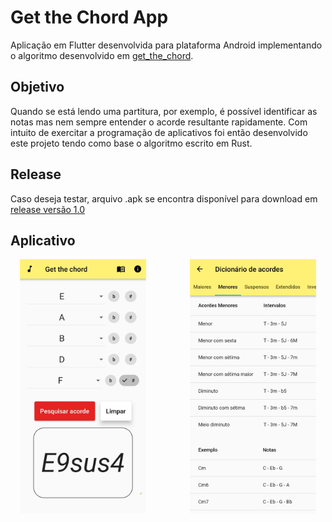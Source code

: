 # Get the Chord App 
Aplicação em Flutter desenvolvida para plataforma Android implementando o algoritmo desenvolvido em [get_the_chord](https://github.com/crispim1411/get_the_chord).

## Objetivo

Quando se está lendo uma partitura, por exemplo, é possível identificar as notas mas nem sempre entender o acorde resultante rapidamente. Com intuito de exercitar a programação de aplicativos foi então desenvolvido este projeto tendo como base o algoritmo escrito em Rust.

## Release
Caso deseja testar, arquivo .apk se encontra disponível para download em [release versão 1.0](https://github.com/crispim1411/get_the_chord_app/releases/tag/version_1.0)

## Aplicativo

<p float="left">
<img src="images/tela-inicial.jpg" alt="drawing" style="float: left; width: 40%; padding-left: 15px"/>
<img src="images/intervalos.jpg" alt="drawing" style="float: right; width: 40%; padding-right: 15px"/>
</p>

<br clear="left"/>
<br>
